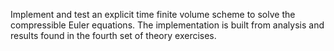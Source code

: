 Implement and test an explicit time finite volume scheme to solve the compressible Euler equations. The implementation is built from analysis and results found in the fourth set of theory exercises.
